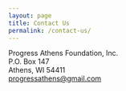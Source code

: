 ```yaml
---
layout: page
title: Contact Us
permalink: /contact-us/
---
```


Progress Athens Foundation, Inc.  
P.O. Box 147  
Athens, WI 54411  
[progressathens@gmail.com](mailto:progressathens@gmail.com)
